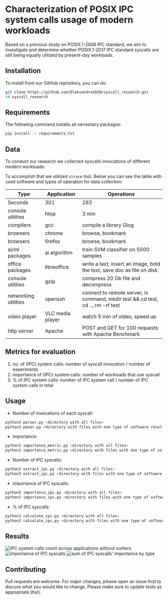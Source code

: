 # Characterization of POSIX IPC system calls usage of modern workloads

Based on a previous study on POSIX.1-2008 IPC standard, we aim to investigate and determine whether POSIX.1-2017 IPC standard syscalls are still being equally utilized by present-day workloads.

## Installation
To install from our GitHub repository, you can do:
```bash
git clone https://github.com/Oleksandra2020/syscall_research.git
cd syscall_research
```

## Requirements
The following command installs all necessary packages:
```bash
pip install -r requirements.txt
```

## Data
To conduct our research we collected syscalls invocations of different modern workloads.

To accomplish that we utilized `strace` tool. Below you can see the table with used software and types of operation for 
data collection:

Type | Application | Operations
--- | --- | ---
Seconds | 301 | 283 
console utilities	| htop	| 3 min
compilers	| gcc	| compile a library Glog
browsers | chrome	| browse, bookmark
browsers	|firefox	|browse, bookmark
ai/ml packages	|ai algorithm	|train SVM  classifier on 5000 samples
office packages	|libreoffice	|write a text, insert an image, bold the  text, save doc as  file on disk
console utilities	|gzip	|compress 20 Gb file and decompress
networking utilities	|openssh	|connect to remote server, ls command, mkdir test && cd test, cd .., rm -rf test
video player	|VLC media player|	watch 5 min of video, speed up
http server 	|Apache	|POST and GET for 100 requests with Apache Benchmark

## Metrics for evaluation
1. no. of (IPC) system calls: number of syscall invocation  / number of experiments
2. importance of (IPC) system calls: number of workloads that use syscall
3. % of IPC system calls: number of IPC system call / number of IPC system calls in total

## Usage
* Number of invocations of each syscall:
```bash
python3 parser.py <directory with all files>
python3 paser.py <directory with files with one type of software results>
```
* importance:
```bash
python3 importance_metric.py <directory with all files>
python3 importance_metric.py <directory with files with one type of software results>
```
* Number of IPC syscalls:
```bash
python3 extract_ipc.py <directory with all files>
python3 extract_ipc.py <directory with files with one type of software results>
```
* importance of IPC syscalls:
```bash
python3 importance_ipc.py <directory with all files>
python3 importance_ipc.py <directory with files with one type of software results>
```
* % of IPC syscalls:
```bash
python3 calculate_ipc.py <directory with all files>
python3 calculate_ipc.py <directory with files with one type of software results>
```

## Results
![IPC system calls count across applications without outliers](https://user-images.githubusercontent.com/57792587/149616383-0d3b37aa-3b9a-4244-a140-ca8121846006.png)
![importance of IPC syscalls](https://user-images.githubusercontent.com/57792587/149616388-d1cd3a75-c9e2-45d3-a712-a4d5a170f7df.png)
![sum of IPC syscalls' importance by type](https://user-images.githubusercontent.com/57792587/149616390-ca2707cc-79d1-4be7-90d0-53e38f9f5da4.png)




## Contributing
Pull requests are welcome. For major changes, please open an issue first to discuss what you would like to change.
Please make sure to update tests as appropriate (ha!).
